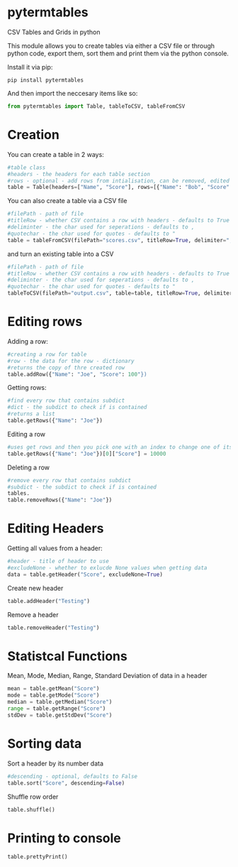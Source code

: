 # pytermtables
CSV Tables and Grids in python

This module allows you to create tables via either a CSV file or through python code, export them, sort them and print them via the python console.

Install it via pip:
```
pip install pytermtables
```
And then import the neccesary items like so:
```python
from pytermtables import Table, tableToCSV, tableFromCSV
```

# Creation
You can create a table in 2 ways:
```python
#table class
#headers - the headers for each table section
#rows - optional - add rows from intialisation, can be removed, edited or added at any time after
table = Table(headers=["Name", "Score"], rows=[{"Name": "Bob", "Score": 80}])
```
You can also create a table via a CSV file

```python
#filePath - path of file
#titleRow - whether CSV contains a row with headers - defaults to True
#deliminter - the char used for seperations - defaults to ,
#quotechar - the char used for quotes - defaults to "
table = tableFromCSV(filePath="scores.csv", titleRow=True, delimiter=",", quotechar='"')
```

and turn an existing table into a CSV

```python
#filePath - path of file
#titleRow - whether CSV contains a row with headers - defaults to True
#deliminter - the char used for seperations - defaults to ,
#quotechar - the char used for quotes - defaults to "
tableToCSV(filePath="output.csv", table=table, titleRow=True, delimiter=",", quotechar='"')
```

# Editing rows

Adding a row:
```python
#creating a row for table
#row - the data for the row - dictionary
#returns the copy of thre created row
table.addRow({"Name": "Joe", "Score": 100"})
```

Getting rows:
```python
#find every row that contains subdict
#dict - the subdict to check if is contained
#returns a list
table.getRows({"Name": "Joe"})
```

Editing a row
```python
#uses get rows and then you pick one with an index to change one of its values
table.getRows({"Name": "Joe"})[0]["Score"] = 10000
```

Deleting a row
```python
#remove every row that contains subdict
#subdict - the subdict to check if is contained
tables.
table.removeRows({"Name": "Joe"})
```

# Editing Headers

Getting all values from a header:
```python
#header - title of header to use
#excludeNone - whether to exlucde None values when getting data
data = table.getHeader("Score", excludeNone=True)
```

Create new header
```python
table.addHeader("Testing")

```

Remove a header
```python
table.removeHeader("Testing")
```

# Statistcal Functions

Mean, Mode, Median, Range, Standard Deviation of data in a header
```python
mean = table.getMean("Score")
mode = table.getMode("Score")
median = table.getMedian("Score")
range = table.getRange("Score")
stdDev = table.getStdDev("Score")
```

# Sorting data
Sort a header by its number data
```python
#descending - optional, defaults to False
table.sort("Score", descending=False)
```
Shuffle row order
```python
table.shuffle()
```

# Printing to console
```python
table.prettyPrint()
```


